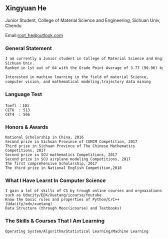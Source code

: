 ## Xingyuan He

Junior Student, College of Material Science and Engineering, Sichuan Univ, Chendu

Email:root_he@outlook.com

### General Statement
```markdown
I am currently a Junior student in College of Material Science and Engineering,
Sichuan Univ. 
Ranked in 1st out of 64 with the Grade Point Average of 3.77 (90.96) by now.

Interested in machine learning in the field of material Science,
computer vision, and mathematical modeling,trajectory data mining
```
### Language Test
```
Toefl ：101
CET6  : 513
CET4  : 566
```
### Honors & Awards
```
National Scholarship in China, 2016
Second prize in Sichuan Province of CUMCM Competition, 2017
Third prize in Sichuan Province of The Chinese Mathematics Competitions, 2017
Second prize in SCU mathematics Competitions, 2017
Second prize in SCU airplane modeling Competitions, 2017
The first comprehensive Scholarship, 2017
The third prize in National English Competition,2018
```
### What I Have Learnt In Computer Science
```
I gain a lot of skills of CS by trough online courses and orgnazations 
such as Udacity/EDX/Xuetang/icourse/Youtube
Know the basic rules and properties of Python/C/C++ (Udacity/edx/xuetang)
Data Structure (through Mooc(icourse) and Textbooks)
```
### The Skills & Courses That I Am Learning
```
Operating System/Algorithm/Statistical Learning/Machine Learning
```
